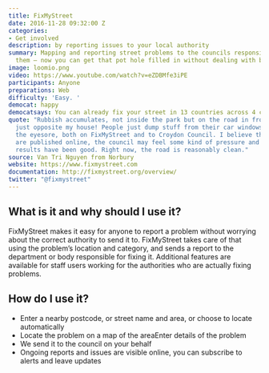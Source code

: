 ```yaml
---
title: FixMyStreet
date: 2016-11-28 09:32:00 Z
categories:
- Get involved
description: by reporting issues to your local authority
summary: Mapping and reporting street problems to the councils responsible for fixing
  them – now you can get that pot hole filled in without dealing with bureaucrats.
image: loomio.png
video: https://www.youtube.com/watch?v=eZDBMfe3iPE
participants: Anyone
preparations: Web
difficulty: 'Easy. '
democat: happy
democatsays: You can already fix your street in 13 countries across 4 continents!
quote: "Rubbish accumulates, not inside the park but on the road in front of it —
  just opposite my house! People just dump stuff from their car windows. \nI reported
  the eyesore, both on FixMyStreet and to Croydon Council. I believe that when reports
  are published online, the council may feel some kind of pressure and ashamed. The
  results have been good. Right now, the road is reasonably clean."
source: Van Tri Nguyen from Norbury
website: https://www.fixmystreet.com
documentation: http://fixmystreet.org/overview/
twitter: "@fixmystreet"
---
```


## What is it and why should I use it?

FixMyStreet makes it easy for anyone to report a problem without worrying about the correct authority to send it to. FixMyStreet takes care of that using the problem’s location and category, and sends a report to the department or body responsible for fixing it. Additional features are available for staff users working for the authorities who are actually fixing problems.

## How do I use it?

* Enter a nearby postcode, or street name and area, or choose to locate automatically 
* Locate the problem on a map of the areaEnter details of the problem
* We send it to the council on your behalf
* Ongoing reports and issues are visible online, you can subscribe to alerts and leave updates